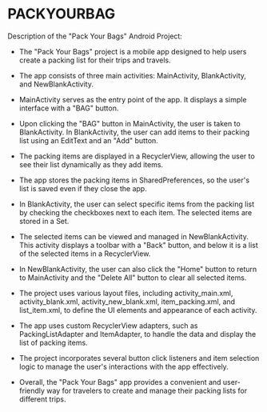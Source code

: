 # PACKYOURBAG
Description of the "Pack Your Bags" Android Project:

- The "Pack Your Bags" project is a mobile app designed to help users create a packing list for their trips and travels.

- The app consists of three main activities: MainActivity, BlankActivity, and NewBlankActivity.

- MainActivity serves as the entry point of the app. It displays a simple interface with a "BAG" button.

- Upon clicking the "BAG" button in MainActivity, the user is taken to BlankActivity. In BlankActivity, the user can add items to their packing list using an EditText and an "Add" button.

- The packing items are displayed in a RecyclerView, allowing the user to see their list dynamically as they add items.

- The app stores the packing items in SharedPreferences, so the user's list is saved even if they close the app.

- In BlankActivity, the user can select specific items from the packing list by checking the checkboxes next to each item. The selected items are stored in a Set.

- The selected items can be viewed and managed in NewBlankActivity. This activity displays a toolbar with a "Back" button, and below it is a list of the selected items in a RecyclerView.

- In NewBlankActivity, the user can also click the "Home" button to return to MainActivity and the "Delete All" button to clear all selected items.

- The project uses various layout files, including activity_main.xml, activity_blank.xml, activity_new_blank.xml, item_packing.xml, and list_item.xml, to define the UI elements and appearance of each activity.

- The app uses custom RecyclerView adapters, such as PackingListAdapter and ItemAdapter, to handle the data and display the list of packing items.

- The project incorporates several button click listeners and item selection logic to manage the user's interactions with the app effectively.

- Overall, the "Pack Your Bags" app provides a convenient and user-friendly way for travelers to create and manage their packing lists for different trips.
